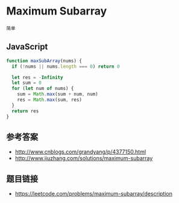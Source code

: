 # Maximum Subarray
`简单`

## JavaScript
```javascript
function maxSubArray(nums) {
  if (!nums || nums.length === 0) return 0

  let res = -Infinity
  let sum = 0
  for (let num of nums) {
    sum = Math.max(sum + num, num)
    res = Math.max(sum, res)
  }
  return res
}
```

## 参考答案
* http://www.cnblogs.com/grandyang/p/4377150.html
* http://www.jiuzhang.com/solutions/maximum-subarray

## 题目链接
* https://leetcode.com/problems/maximum-subarray/description
